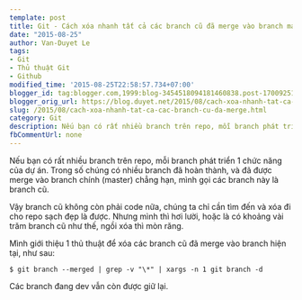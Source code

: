 ```yaml
---
template: post
title: Git - Cách xóa nhanh tất cả các branch cũ đã merge vào branch master
date: "2015-08-25"
author: Van-Duyet Le
tags:
- Git
- Thủ thuật Git
- Github
modified_time: '2015-08-25T22:58:57.734+07:00'
blogger_id: tag:blogger.com,1999:blog-3454518094181460838.post-1700925107125612344
blogger_orig_url: https://blog.duyet.net/2015/08/cach-xoa-nhanh-tat-ca-cac-branch-cu-da-merge.html
slug: /2015/08/cach-xoa-nhanh-tat-ca-cac-branch-cu-da-merge.html
category: Git
description: Nếu bạn có rất nhiều branch trên repo, mỗi branch phát triển 1 chức năng của dự án. Trong số chúng có nhiều branch đã hoàn thành, và đã được merge vào branch chính (master) chẳng hạn, mình gọi các branch này là branch cũ.
fbCommentUrl: none
---
```


Nếu bạn có rất nhiều branch trên repo, mỗi branch phát triển 1 chức năng của dự án. Trong số chúng có nhiều branch đã hoàn thành, và đã được merge vào branch chính (master) chẳng hạn, mình gọi các branch này là branch cũ.

Vậy branch cũ không còn phải code nữa, chúng ta chỉ cần tìm đến và xóa đi cho repo sạch đẹp là được. Nhưng mình thì hơi lười, hoặc là có khoảng vài trăm branch cũ như thế, ngồi xóa thì mòn răng.

Mình giới thiệu 1 thủ thuật để xóa các branch cũ đã merge vào branch hiện tại, như sau:

```
$ git branch --merged | grep -v "\*" | xargs -n 1 git branch -d
```

Các branch đang dev vẫn còn được giữ lại.
